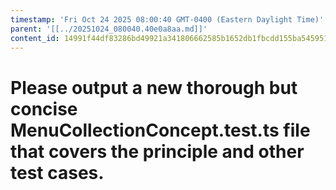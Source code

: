 ```yaml
---
timestamp: 'Fri Oct 24 2025 08:00:40 GMT-0400 (Eastern Daylight Time)'
parent: '[[../20251024_080040.40e0a8aa.md]]'
content_id: 14991f44df83286bd49921a341806662585b1652db1fbcdd155ba54595137ded
---
```


# Please output a new thorough but concise MenuCollectionConcept.test.ts file that covers the principle and other test cases.
